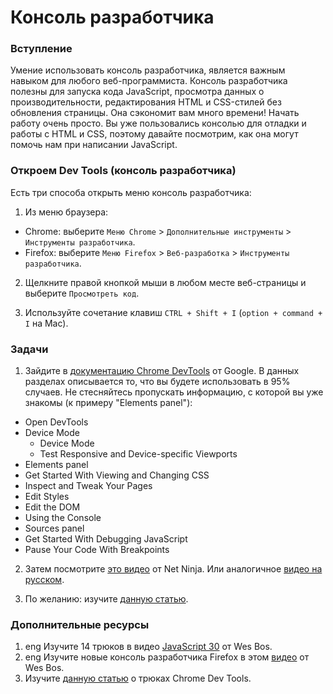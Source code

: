 # Консоль разработчика

### Вступление

Умение использовать консоль разработчика, является важным навыком для любого веб-программиста. Консоль разработчика полезны для запуска кода JavaScript, просмотра данных о производительности, редактирования HTML и CSS-стилей без обновления страницы. Она сэкономит вам много времени! Начать работу очень просто. Вы уже пользовались консолью для отладки и работы с HTML и CSS, поэтому давайте посмотрим, как она могут помочь нам при написании JavaScript.

### Откроем Dev Tools (консоль разработчика)

Есть три способа открыть меню консоль разработчика:

1. Из меню браузера:
 - Chrome: выберите `Меню Chrome` > `Дополнительные инструменты` > `Инструменты разработчика`.
 - Firefox: выберите `Меню Firefox` > `Веб-разработка` > `Инструменты разработчика`.

2. Щелкните правой кнопкой мыши в любом месте веб-страницы и выберите `Просмотреть код`.

3. Используйте сочетание клавиш `CTRL + Shift + I` (`option + command + I` на Mac).

### Задачи

1. Зайдите в [документацию Chrome DevTools](https://developers.google.com/web/tools/chrome-devtools/) от Google. В данных разделах описывается то, что вы будете использовать в 95% случаев. Не стесняйтесь пропускать информацию, с которой вы уже знакомы (к примеру "Elements panel"):
- Open DevTools
- Device Mode
  - Device Mode
  - Test Responsive and Device-specific Viewports
- Elements panel
 - Get Started With Viewing and Changing CSS
 - Inspect and Tweak Your Pages
 - Edit Styles
 - Edit the DOM
- Using the Console
- Sources panel
 - Get Started With Debugging JavaScript
 - Pause Your Code With Breakpoints

2. Затем посмотрите [это видео](https://www.youtube.com/watch?v=JzZFccCEgGA) от Net Ninja. Или аналогичное [видео на русском](https://habr.com/ru/company/infopulse/blog/311582/).

3. По желанию: изучите [данную статью](https://habr.com/ru/company/infopulse/blog/311582/).

### Дополнительные ресурсы

1. <span class="btn-fill btn btn-xs btn-success">eng</span> Изучите 14 трюков в видео [JavaScript 30](https://www.youtube.com/watch?v=xkzDaKwinA8) от Wes Bos.
2. <span class="btn-fill btn btn-xs btn-success">eng</span> Изучите новые консоль разработчика Firefox в этом [видео](https://youtu.be/yznVkCuohGg) от Wes Bos.
3. Изучите [данную статью](https://habr.com/ru/company/infopulse/blog/311582/) о трюках Chrome Dev Tools.
